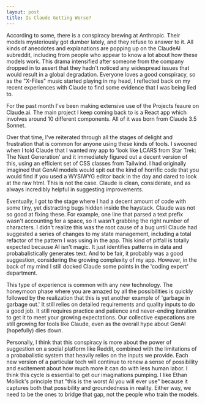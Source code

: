 ```yaml
---
layout: post
title: Is Claude Getting Worse?
---
```


According to some, there is a conspiracy brewing at Anthropic.  Their models mysteriously got dumber lately, and they refuse to answer to it.  All kinds of anecdotes and explanations are popping up on the ClaudeAI subreddit, including from people who appear to know a lot about how these models work.  This drama intensified after someone from the company dropped in to assert that they hadn't noticed any widespread issues that would result in a global degradation.  Everyone loves a good conspiracy, so as the "X-Files" music started playing in my head, I reflected back on my recent experiences with Claude to find some evidence that I was being lied to.

<!--more-->

For the past month I've been making extensive use of the Projects feaure on Claude.ai.  The main project I keep coming back to is a React app which involves around 10 different components.  All of it was born from Claude 3.5 Sonnet.

Over that time, I've reiterated through all the stages of delight and frustration that is common for anyone using these kinds of tools.  I swooned when I told Claude that I wanted my app to 'look like LCARS from Star Trek: The Next Generation' and it immediately figured out a decent version of this, using an efficient set of CSS classes from Tailwind.  I had originally imagined that GenAI models would spit out the kind of horrific code that you would find if you used a WYSIWYG editor back in the day and dared to look at the raw html.  This is not the case.  Claude is clean, considerate, and as always incredibly helpful in suggesting improvements.

Eventually, I got to the stage where I had a decent amount of code with some tiny, yet distracting bugs hidden inside the haystack.  Claude was not so good at fixing these.  For example, one line that parsed a text prefix wasn't accounting for a space, so it wasn't grabbing the right number of characters.  I didn't realize this was the root cause of a bug until Claude had suggested a series of changes to my state management, including a total refactor of the pattern I was using in the app.  This kind of pitfall is totally expected because AI isn't magic.  It just identifies patterns in data and probabalistically generates text.  And to be fair, it probably was a good suggestion, considering the growing complexity of my app.  However, in the back of my mind I still docked Claude some points in the 'coding expert' department.

This type of experience is common with any new technology.  The honeymoon phase where you are amazed by all the possibilities is quickly followed by the realization that this is yet another example of 'garbage in garbage out.'  It still relies on detailed requirements and quality inputs to do a good job.  It still requires practice and patience and never-ending iteration to get it to meet your growing expectations.  Our collective expecations are still growing for tools like Claude, even as the overall hype about GenAI (hopefully) dies down.

Personally, I think that this conspiracy is more about the power of suggestion on a social platform like Reddit, combined with the limitations of a probabalistic system that heavily relies on the inputs we provide.  Each new version of a particular tech will continue to renew a sense of possibility and excitement about how much more it can do with less human labor. I think this cycle is essential to get our imaginations pumping.  I like Ethan Mollick's principle that "this is the worst AI you will ever use" because it captures both that possibility and groundedness in reality.  Either way, we need to be the ones to bridge that gap, not the people who train the models.
